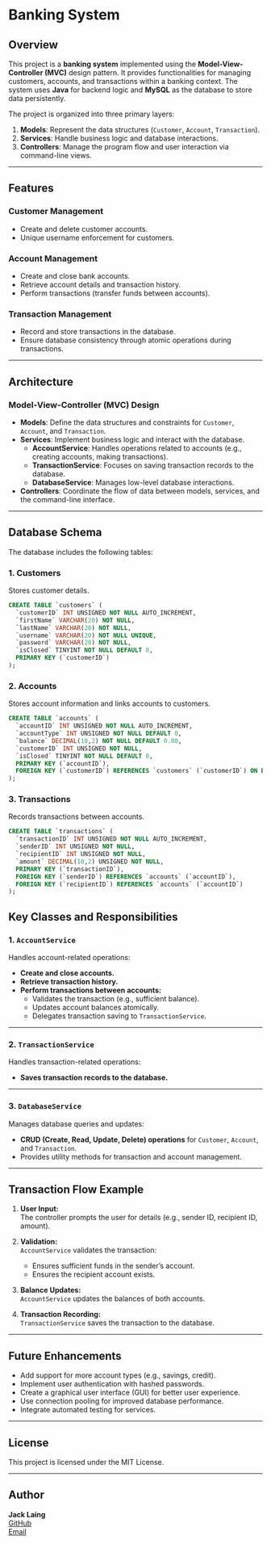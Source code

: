 # Banking System

## Overview

This project is a **banking system** implemented using the **Model-View-Controller (MVC)** design pattern. It provides functionalities for managing customers, accounts, and transactions within a banking context. The system uses **Java** for backend logic and **MySQL** as the database to store data persistently.

The project is organized into three primary layers:
1. **Models**: Represent the data structures (`Customer`, `Account`, `Transaction`).
2. **Services**: Handle business logic and database interactions.
3. **Controllers**: Manage the program flow and user interaction via command-line views.

---

## Features

### **Customer Management**
- Create and delete customer accounts.
- Unique username enforcement for customers.

### **Account Management**
- Create and close bank accounts.
- Retrieve account details and transaction history.
- Perform transactions (transfer funds between accounts).

### **Transaction Management**
- Record and store transactions in the database.
- Ensure database consistency through atomic operations during transactions.

---

## Architecture

### **Model-View-Controller (MVC) Design**
- **Models**: Define the data structures and constraints for `Customer`, `Account`, and `Transaction`.
- **Services**: Implement business logic and interact with the database.
  - **AccountService**: Handles operations related to accounts (e.g., creating accounts, making transactions).
  - **TransactionService**: Focuses on saving transaction records to the database.
  - **DatabaseService**: Manages low-level database interactions.
- **Controllers**: Coordinate the flow of data between models, services, and the command-line interface.

---

## Database Schema

The database includes the following tables:

### **1. Customers**
Stores customer details.
```sql
CREATE TABLE `customers` (
  `customerID` INT UNSIGNED NOT NULL AUTO_INCREMENT,
  `firstName` VARCHAR(20) NOT NULL,
  `lastName` VARCHAR(20) NOT NULL,
  `username` VARCHAR(20) NOT NULL UNIQUE,
  `password` VARCHAR(20) NOT NULL,
  `isClosed` TINYINT NOT NULL DEFAULT 0,
  PRIMARY KEY (`customerID`)
);
```

### **2. Accounts**

Stores account information and links accounts to customers.

```sql
CREATE TABLE `accounts` (
  `accountID` INT UNSIGNED NOT NULL AUTO_INCREMENT,
  `accountType` INT UNSIGNED NOT NULL DEFAULT 0,
  `balance` DECIMAL(10,2) NOT NULL DEFAULT 0.00,
  `customerID` INT UNSIGNED NOT NULL,
  `isClosed` TINYINT NOT NULL DEFAULT 0,
  PRIMARY KEY (`accountID`),
  FOREIGN KEY (`customerID`) REFERENCES `customers` (`customerID`) ON DELETE CASCADE
);
```

### **3. Transactions**

Records transactions between accounts.

```sql
CREATE TABLE `transactions` (
  `transactionID` INT UNSIGNED NOT NULL AUTO_INCREMENT,
  `senderID` INT UNSIGNED NOT NULL,
  `recipientID` INT UNSIGNED NOT NULL,
  `amount` DECIMAL(10,2) UNSIGNED NOT NULL,
  PRIMARY KEY (`transactionID`),
  FOREIGN KEY (`senderID`) REFERENCES `accounts` (`accountID`),
  FOREIGN KEY (`recipientID`) REFERENCES `accounts` (`accountID`)
);
```

## **Key Classes and Responsibilities**

### 1. `AccountService`
Handles account-related operations:
- **Create and close accounts.**
- **Retrieve transaction history.**
- **Perform transactions between accounts:**
  - Validates the transaction (e.g., sufficient balance).
  - Updates account balances atomically.
  - Delegates transaction saving to `TransactionService`.

---

### 2. `TransactionService`
Handles transaction-related operations:
- **Saves transaction records to the database.**

---

### 3. `DatabaseService`
Manages database queries and updates:
- **CRUD (Create, Read, Update, Delete) operations** for `Customer`, `Account`, and `Transaction`.
- Provides utility methods for transaction and account management.

---

## Transaction Flow Example

1. **User Input:**  
   The controller prompts the user for details (e.g., sender ID, recipient ID, amount).

2. **Validation:**  
   `AccountService` validates the transaction:
   - Ensures sufficient funds in the sender’s account.
   - Ensures the recipient account exists.

3. **Balance Updates:**  
   `AccountService` updates the balances of both accounts.

4. **Transaction Recording:**  
   `TransactionService` saves the transaction to the database.

---

## Future Enhancements
- Add support for more account types (e.g., savings, credit).
- Implement user authentication with hashed passwords.
- Create a graphical user interface (GUI) for better user experience.
- Use connection pooling for improved database performance.
- Integrate automated testing for services.

---

## License
This project is licensed under the MIT License.

---

## Author
 **Jack Laing**  
  [GitHub](https://github.com/JackLaingDev)  
  [Email](mailto:jacklaing123@hotmail.co.uk)


